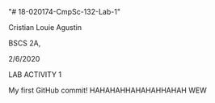 "# 18-020174-CmpSc-132-Lab-1"

Cristian Louie Agustin

BSCS 2A,

2/6/2020

LAB ACTIVITY 1

My first GitHub commit!
HAHAHAHHAHAHAHHAHAH WEW
